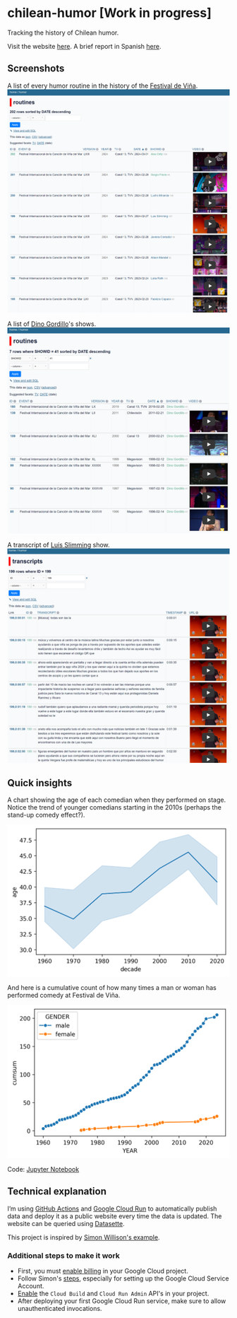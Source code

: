 # chilean-humor [Work in progress]

Tracking the history of Chilean humor.

Visit the website [here](https://db.datarisas.cl/). A brief report in Spanish [here](/reports/datarisas.md).


## Screenshots

A list of every humor routine in the history of the [Festival de Viña](https://es.wikipedia.org/wiki/Festival_Internacional_de_la_Canci%C3%B3n_de_Vi%C3%B1a_del_Mar).
![routines](/images/website-capture-01.PNG)

A list of [Dino Gordillo](https://es.wikipedia.org/wiki/Dino_Gordillo)'s shows.
![routines-dino](/images/website-capture-02.PNG)

A transcript of [Luis Slimming](https://es.wikipedia.org/wiki/Luis_Slimming) show.
![transcript](/images/website-capture-03.PNG)

## Quick insights

A chart showing the age of each comedian when they performed on stage. Notice the trend of younger comedians starting in the 2010s (perhaps the stand-up comedy effect?).

![age](/images/age_line_plot.png)

And here is a cumulative count of how many times a man or woman has performed comedy at Festival de Viña.

![gender](/images/gender_line_plot.png)

Code: [Jupyter Notebook](/notebooks/00_explore_ficvn_data.ipynb)

## Technical explanation

I’m using [GitHub Actions](https://github.com/features/actions) and [Google Cloud Run](https://cloud.google.com/run) to automatically publish data and deploy it as a public website every time the data is updated. The website can be queried using [Datasette](https://datasette.io/).

This project is inspired by [Simon Willison's example](https://simonwillison.net/2020/Jan/21/github-actions-cloud-run/).

### Additional steps to make it work

- First, you must [enable billing](https://stackoverflow.com/questions/68536433/unable-to-submit-build-to-cloud-build-due-to-permissions-error) in your Google Cloud project.
- Follow Simon's [steps](https://simonwillison.net/2020/Jan/21/github-actions-cloud-run/), especially for setting up the Google Cloud Service Account.
- [Enable](https://cloud.google.com/endpoints/docs/openapi/enable-api) the `Cloud Build` and `Cloud Run Admin` API's in your project.
- After deploying your first Google Cloud Run service, make sure to allow unauthenticated invocations.
